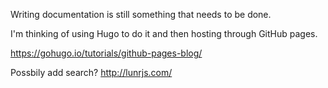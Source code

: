 Writing documentation is still something that needs to be done.

I'm thinking of using Hugo to do it and then hosting through GitHub pages.

https://gohugo.io/tutorials/github-pages-blog/

Possbily add search? http://lunrjs.com/